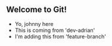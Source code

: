 ## Welcome to Git!

- Yo, johnny here
- This is coming from 'dev-adrian'
- I'm adding this from 'feature-branch'